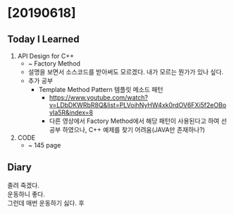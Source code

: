# [20190618] 

## Today I Learned
1. API Design for C++ 
   * ~ Factory Method
   * 설명을 보면서 소스코드를 받아써도 모르겠다. 내가 모르는 뭔가가 있나 싶다.
   * 추가 공부
      * Template Method Pattern 템플릿 메소드 패턴 
         * https://www.youtube.com/watch?v=LDbDKWRbR8Q&list=PLVoihNyHW4xk0rdOV6FXi5f2eOBovIa5R&index=8
         * 다른 영상에서 Factory Method에서 해당 패턴이 사용된다고 하여 선공부 하였으나, C++ 예제를 찾기 어려움(JAVA만 존재하나?)
1. CODE
   * ~ 145 page

## Diary
졸려 죽겠다. <br>
운동하니 좋다. <br>
그런데 매번 운동하기 싫다. 후
